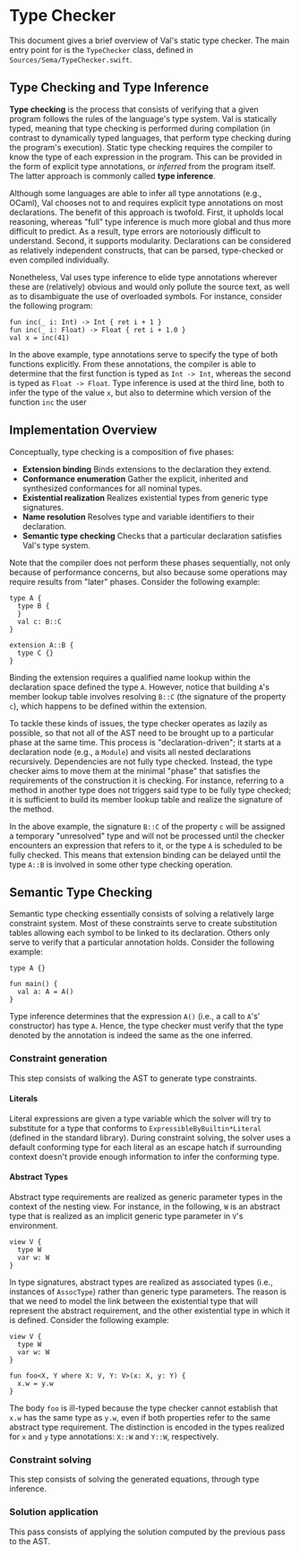 # Type Checker

This document gives a brief overview of Val's static type checker.
The main entry point for is the `TypeChecker` class, defined in `Sources/Sema/TypeChecker.swift`.

## Type Checking and Type Inference

__Type checking__ is the process that consists of verifying that a given program follows the rules of the language's type system.
Val is statically typed, meaning that type checking is performed during compilation (in contrast to dynamically typed languages, that perform type checking during the program's execution).
Static type checking requires the compiler to know the type of each expression in the program.
This can be provided in the form of explicit type annotations, or *inferred* from the program itself.
The latter approach is commonly called __type inference__.

Although some languages are able to infer all type annotations (e.g., OCaml), Val chooses not to and requires explicit type annotations on most declarations.
The benefit of this approach is twofold.
First, it upholds local reasoning, whereas "full" type inference is much more global and thus more difficult to predict.
As a result, type errors are notoriously difficult to understand.
Second, it supports modularity.
Declarations can be considered as relatively independent constructs, that can be parsed, type-checked or even compiled individually.

Nonetheless, Val uses type inference to elide type annotations wherever these are (relatively) obvious and would only pollute the source text, as well as to disambiguate the use of overloaded symbols.
For instance, consider the following program:

```val
fun inc(_ i: Int) -> Int { ret i + 1 }
fun inc(_ i: Float) -> Float { ret i + 1.0 }
val x = inc(41)
```

In the above example, type annotations serve to specify the type of both functions explicitly.
From these annotations, the compiler is able to determine that the first function is typed as `Int -> Int`, whereas the second is typed as `Float -> Float`.
Type inference is used at the third line, both to infer the type of the value `x`, but also to determine which version of the function `inc` the user

## Implementation Overview

Conceptually, type checking is a composition of five phases:
- **Extension binding**
  Binds extensions to the declaration they extend.
- **Conformance enumeration**
  Gather the explicit, inherited and synthesized conformances for all nominal types.
- **Existential realization**
  Realizes existential types from generic type signatures.
- **Name resolution**
  Resolves type and variable identifiers to their declaration.
- **Semantic type checking**
  Checks that a particular declaration satisfies Val's type system.

Note that the compiler does not perform these phases sequentially, not only because of performance concerns, but also because some operations may require results from "later" phases.
Consider the following example:

```val
type A {
  type B {
  }
  val c: B::C
}

extension A::B {
  type C {}
}
```

Binding the extension requires a qualified name lookup within the declaration space defined the type `A`.
However, notice that building `A`'s member lookup table involves resolving `B::C` (the signature of the property `c`), which happens to be defined within the extension.

To tackle these kinds of issues, the type checker operates as lazily as possible, so that not all of the AST need to be brought up to a particular phase at the same time.
This process is "declaration-driven"; it starts at a declaration node (e.g., a `Module`) and visits all nested declarations recursively.
Dependencies are not fully type checked.
Instead, the type checker aims to move them at the minimal "phase" that satisfies the requirements of the construction it is checking.
For instance, referring to a method in another type does not triggers said type to be fully type checked; it is sufficient to build its member lookup table and realize the signature of the method.

In the above example, the signature `B::C` of the property `c` will be assigned a temporary "unresolved" type and will not be processed until the checker encounters an expression that refers to it, or the type `A` is scheduled to be fully checked.
This means that extension binding can be delayed until the type `A::B` is involved in some other type checking operation.

## Semantic Type Checking

Semantic type checking essentially consists of solving a relatively large constraint system.
Most of these constraints serve to create substitution tables allowing each symbol to be linked to its declaration.
Others only serve to verify that a particular annotation holds.
Consider the following example:

```val
type A {}

fun main() {
  val a: A = A()
}
```

Type inference determines that the expression `A()` (i.e., a call to `A`'s' constructor) has type `A`.
Hence, the type checker must verify that the type denoted by the annotation is indeed the same as the one inferred.

### Constraint generation

This step consists of walking the AST to generate type constraints.

#### Literals

Literal expressions are given a type variable which the solver will try to substitute for a type that conforms to `ExpressibleByBuiltin*Literal` (defined in the standard library).
During constraint solving, the solver uses a default conforming type for each literal as an escape hatch if surrounding context doesn't provide enough information to infer the conforming type.

#### Abstract Types

Abstract type requirements are realized as generic parameter types in the context of the nesting view.
For instance, in the following, `W` is an abstract type that is realized as an implicit generic type parameter in `V`'s environment.

```val
view V {
  type W
  var w: W
}
```

In type signatures, abstract types are realized as associated types (i.e., instances of `AssocType`) rather than generic type parameters.
The reason is that we need to model the link between the existential type that will represent the abstract requirement, and the other existential type in which it is defined.
Consider the following example:

```val
view V {
  type W
  var w: W
}

fun foo<X, Y where X: V, Y: V>(x: X, y: Y) {
  x.w = y.w
}
```

The body `foo` is ill-typed because the type checker cannot establish that `x.w` has the same type as `y.w`, even if both properties refer to the same abstract type requirement.
The distinction is encoded in the types realized for `x` and `y` type annotations: `X::W` and `Y::W`, respectively.

### Constraint solving

This step consists of solving the generated equations, through type inference.

### Solution application

This pass consists of applying the solution computed by the previous pass to the AST.
